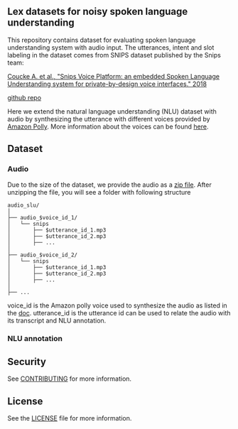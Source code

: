 ## Lex datasets for noisy spoken language understanding 

This repository contains dataset for evaluating spoken language understanding system with audio input. The utterances, intent and slot labeling in the dataset comes from SNIPS dataset published by the Snips team:

[Coucke A. et al., "Snips Voice Platform: an embedded Spoken Language Understanding system for private-by-design voice interfaces." 2018](https://arxiv.org/abs/1805.10190)

[github repo](https://github.com/sonos/nlu-benchmark)


Here we extend the natural language understanding (NLU) dataset with audio by synthesizing the utterance with different voices provided by [Amazon Polly](https://aws.amazon.com/polly/). More information about the voices can be found [here](https://docs.aws.amazon.com/polly/latest/dg/voicelist.html).

## Dataset
### Audio
Due to the size of the dataset, we provide the audio as a [zip file](data/audio_slu.zip). After unzipping the file, you will see a folder with following structure

```
audio_slu/
│
├── audio_$voice_id_1/
│   └── snips
│       ├── $utterance_id_1.mp3
│       ├── $utterance_id_2.mp3
│       ├── ...
│ 
├── audio_$voice_id_2/
│   └── snips
│       ├── $utterance_id_1.mp3
│       ├── $utterance_id_2.mp3
│       ├── ...
│
├── ...
```

voice_id is the Amazon polly voice used to synthesize the audio as listed in the [doc](https://docs.aws.amazon.com/polly/latest/dg/voicelist.html). 
utterance_id is the utterance id can be used to relate the audio with its transcript and NLU annotation.

### NLU annotation

## Security

See [CONTRIBUTING](CONTRIBUTING.md#security-issue-notifications) for more information.

## License

See the [LICENSE](LICENSE) file for more information.
